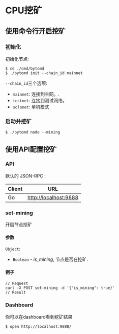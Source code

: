 # CPU挖矿

<a name="49630c60"></a>
## 使用命令行开启挖矿

<a name="2cb472ff"></a>
### 初始化

初始化节点:

```
$ cd ./cmd/bytomd
$ ./bytomd init --chain_id mainnet
```

`--chain_id`三个选项:

* `mainnet`: 连接到主网。.
* `testnet`: 连接到测试网络。
* `solonet`: 单机模式

<a name="e9975c0d"></a>
### 启动并挖矿

```
$ ./bytomd node --mining
```

<a name="69576928"></a>
## 使用API配置挖矿

<a name="API"></a>
### API

默认的 JSON-RPC :

| Client | URL |
| --- | --- |
| Go | [http://localhost:9888](http://localhost:9888/) |


<a name="set-mining"></a>
### set-mining

开启节点挖矿

<a name="3d0a2df9"></a>
#### 参数

`Object`:

* `Boolean` - _is_mining_, 节点是否在挖矿.

<a name="8cb94eb1"></a>
#### 例子

```
// Request
curl -X POST set-mining -d '{"is_mining": true}'
// Result
```

<a name="Dashboard"></a>
### Dashboard

你可以在dashboard看到挖矿结果

```
$ open http://localhost:9888/
```

